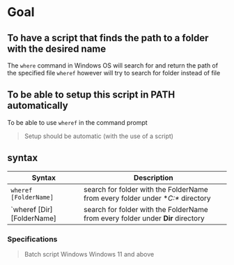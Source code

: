 # Goal

## To have a script that finds the path to a folder with the desired name
The `where` command in Windows OS will search for and return the path of the specified file
`wheref` however will try to search for folder instead of file

## To be able to setup this script in PATH automatically
To be able to use `wheref` in the command prompt
> Setup should be automatic (with the use of a script)

## syntax
Syntax | Description
---------- | ------------
`wheref [FolderName]` | search for folder with the FolderName from every folder under **C:\** directory
`wheref [Dir] [FolderName] | search for folder with the FolderName from every folder under **Dir** directory

### Specifications
> Batch script
> Windows
> Windows 11 and above